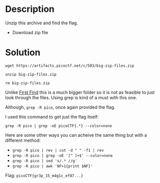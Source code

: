 # Description

Unzip this archive and find the flag.
* Download zip file

# Solution

```wget https://artifacts.picoctf.net/c/503/big-zip-files.zip``` 

```unzip big-zip-files.zip```

```rm big-zip-files.zip```

Unlike [First Find](https://github.com/noamgariani11/picoGym-Exclusive/blob/main/General%20Skills/First_Find.md) this is a much bigger folder so it is not as feasible to just look through the files. Using grep is kind of a must with this one.

Although, ```grep -R pico```, once again provided the flag.

I used this command to get just the flag itself:

```grep -R pico | grep -oE picoCTF{.*} --color=none```

Here are some other ways you can acheive the same thing but with a different method:
* ```grep -R pico | rev | cut -d " " -f1 | rev```
* ```grep -R pico | grep -oE '[^ ]+$' --color=none```
* ```grep -R pico | sed 's/.* //g'```
* ```grep -R pico | awk 'NF>1{print $NF}'```

Flag: ```picoCTF{gr3p_15_m4g1c_ef87...}```
